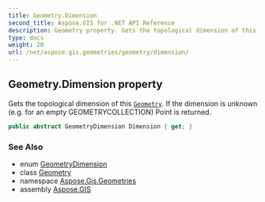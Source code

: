 ```yaml
---
title: Geometry.Dimension
second_title: Aspose.GIS for .NET API Reference
description: Geometry property. Gets the topological dimension of this Geometry. If the dimension is unknown e.g. for an empty GEOMETRYCOLLECTION Point is returned
type: docs
weight: 20
url: /net/aspose.gis.geometries/geometry/dimension/
---
```

## Geometry.Dimension property

Gets the topological dimension of this [`Geometry`](../). If the dimension is unknown (e.g. for an empty GEOMETRYCOLLECTION) Point is returned.

```csharp
public abstract GeometryDimension Dimension { get; }
```

### See Also

* enum [GeometryDimension](../../geometrydimension/)
* class [Geometry](../)
* namespace [Aspose.Gis.Geometries](../../geometry/)
* assembly [Aspose.GIS](../../../)


